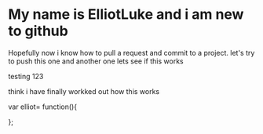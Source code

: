 # My name is ElliotLuke and i am new to github
Hopefully now i know how to pull a request and commit to a project.
let's try to push this one
and another one
lets see if this works 

testing 123

think i have finally workked out how this works

var elliot= function(){

};